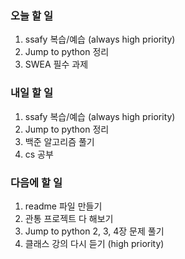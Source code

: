 ### 오늘 할 일
1. ssafy 복습/예습 (always high priority)
2. Jump to python 정리
3. SWEA 필수 과제

### 내일 할 일
1. ssafy 복습/예습 (always high priority)
2. Jump to python 정리
3. 백준 알고리즘 풀기
4. cs 공부

### 다음에 할 일
1. readme 파일 만들기
2. 관통 프로젝트 다 해보기
3. Jump to python 2, 3, 4장 문제 풀기
4. 클래스 강의 다시 듣기 (high priority)